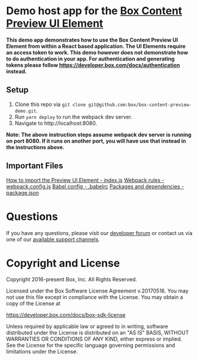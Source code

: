 Demo host app for the [Box Content Preview UI Element](https://developer.box.com/docs/box-content-preview)
==========================================================================================================

**This demo app demonstrates how to use the Box Content Preview UI Element from within a React based application. The UI Elements require an access token to work. This demo however does not demonstrate how to do authentication in your app. For authentication and generating tokens please follow https://developer.box.com/docs/authentication instead.**

Setup
-----
1. Clone this repo via `git clone git@github.com:box/box-content-preview-demo.git`.
2. Run `yarn deploy` to run the webpack dev server.
3. Navigate to http://localhost:8080.

**Note: The above instruction steps assume webpack dev server is running on port 8080. If it runs on another port, you will have use that instead in the instructions above.**

Important Files
---------------
[How to import the Preview UI Element - index.js](src/index.js)
[Webpack rules - webpack.config.js](webpack.config.js)
[Babel config - .babelrc](.babelrc)
[Packages and dependencies - package.json](package.json)

# Questions
If you have any questions, please visit our [developer forum](https://community.box.com/t5/Box-Developer-Forum/bd-p/DeveloperForum) or contact us via one of our [available support channels](https://community.box.com/t5/Community/ct-p/English).

# Copyright and License
Copyright 2016-present Box, Inc. All Rights Reserved.

Licensed under the Box Software License Agreement v.20170516.
You may not use this file except in compliance with the License.
You may obtain a copy of the License at

   https://developer.box.com/docs/box-sdk-license

Unless required by applicable law or agreed to in writing, software
distributed under the License is distributed on an "AS IS" BASIS,
WITHOUT WARRANTIES OR CONDITIONS OF ANY KIND, either express or implied.
See the License for the specific language governing permissions and
limitations under the License.
